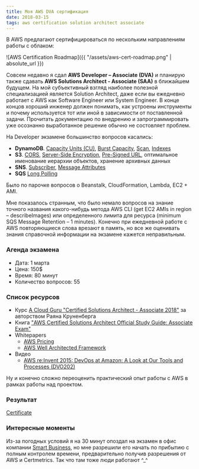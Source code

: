 ```yaml
---
title: Моя AWS DVA сертификация
date: 2018-03-15
tags: aws certification solution architect associate
---
```


В AWS предлагают сертифицироваться по нескольким направлениям работы с облаком:

![AWS Certification Roadmap]({{ "/assets/aws-cert-roadmap.png" | absolute_url }})

Совсем недавно я сдал **AWS Developer – Associate (DVA)** и планирую также сдавать **AWS Solutions Architect - Associate (SAA)** в ближайшем будущем. На мой субъективный взгляд наиболее полезной специализацией является Solution Architect, даже если вы ежедневно работает с AWS как Software Engineer или System Engineer. В конце концов хороший инженер должен понимать, как устроены инструменты и почему используется тот или иной в зависимости от поставленной задачи. Прочитать документацию по внедрению и запрограммировать уже осознанно выработанное решение обычно не состовляет проблем.

На Developer экзамене большинство вопросов касались:

- **DynamoDB**. [Capacity Units (CU)](https://docs.aws.amazon.com/amazondynamodb/latest/developerguide/HowItWorks.ProvisionedThroughput.html), [Burst Capacity](https://docs.aws.amazon.com/amazondynamodb/latest/developerguide/GuidelinesForTables.html#GuidelinesForTables.Bursting), [Scan](https://docs.aws.amazon.com/amazondynamodb/latest/developerguide/Scan.html), [Indexes](https://docs.aws.amazon.com/amazondynamodb/latest/developerguide/SecondaryIndexes.html)
- **S3**. [CORS](https://docs.aws.amazon.com/AmazonS3/latest/dev/cors.html), [Server-Side Encryption](https://docs.aws.amazon.com/AmazonS3/latest/dev/serv-side-encryption.html), [Pre-Signed URL](https://docs.aws.amazon.com/AmazonS3/latest/dev/PresignedUrlUploadObject.html), оптимальное именование иерархии объектов, хранение архивных данных
- **SNS**. [Subscriber](https://docs.aws.amazon.com/sns/latest/dg/welcome.html), [Message Attributes](https://docs.aws.amazon.com/sns/latest/dg/SNSMessageAttributes.html)
- **SQS** [Long Polling](https://docs.aws.amazon.com/AWSSimpleQueueService/latest/SQSDeveloperGuide/sqs-long-polling.html)

Было по парочке вопросов о Beanstalk, CloudFormation, Lambda, EC2 + AMI.

Мне показалось странным, что было немало вопросов на знание точного названия какого-нибудь метода AWS CLI (get EC2 AMIs in region – describeImages) или определенного лимита для ресурса (minimum SQS Message Retention – 1 minutes). Конечно при ежедневной работе с AWS повторяющиеся слова врезают в память, но все же оценивать знания справочной информации на экзамене кажется неправильным.

### Агенда экзамена

- Дата: 1 марта
- Цена: 150$
- Время: 80 минут
- Количество вопросов: 55

### Cписок ресурсов

 - Курс [A Cloud Guru "Certified Solutions Architect - Associate 2018"](https://acloud.guru/learn/aws-certified-solutions-architect-associate) за авторством Раяна Круненберга
 - Книга ["AWS Certified Solutions Architect Official Study Guide: Associate Exam"](https://www.goodreads.com/book/show/32611599-aws-certified-solutions-architect-official-study-guide)
 - Whitepapers
   - [AWS Pricing](http://d0.awsstatic.com/whitepapers/aws_pricing_overview.pdf)
   - [AWS Well Architected Framework](https://d1.awsstatic.com/whitepapers/architecture/AWS_Well-Architected_Framework.pdf)
 - Видео
   - [AWS re:Invent 2015: DevOps at Amazon: A Look at Our Tools and Processes (DVO202)](https://www.youtube.com/watch?v=esEFaY0FDKc)

Ну и конечно сложно переоценить практический опыт работы с AWS в рамках работы над проектом.

### Результат

[Certificate](https://www.certmetrics.com/amazon/public/badge.aspx?i=2&t=c&d=2018-03-01&ci=AWS00435488)

### Интересные моменты

Из-за погодных условий я на 30 минут опоздал на экзамен в офис компании [Smart Business](https://www.google.com.ua/maps/place/SMART+business/@50.4449035,30.4509081,21z/data=!4m5!3m4!1s0x40d4cdb68dfea8d3:0x8d42eb286c790b6b!8m2!3d50.4441317!4d30.4528705), но мне разрешили его начать по прибытию с полным контролем времени, предварительно получив разрешения от AWS и Certmetrics. Так что там тоже люди работают ^_^

